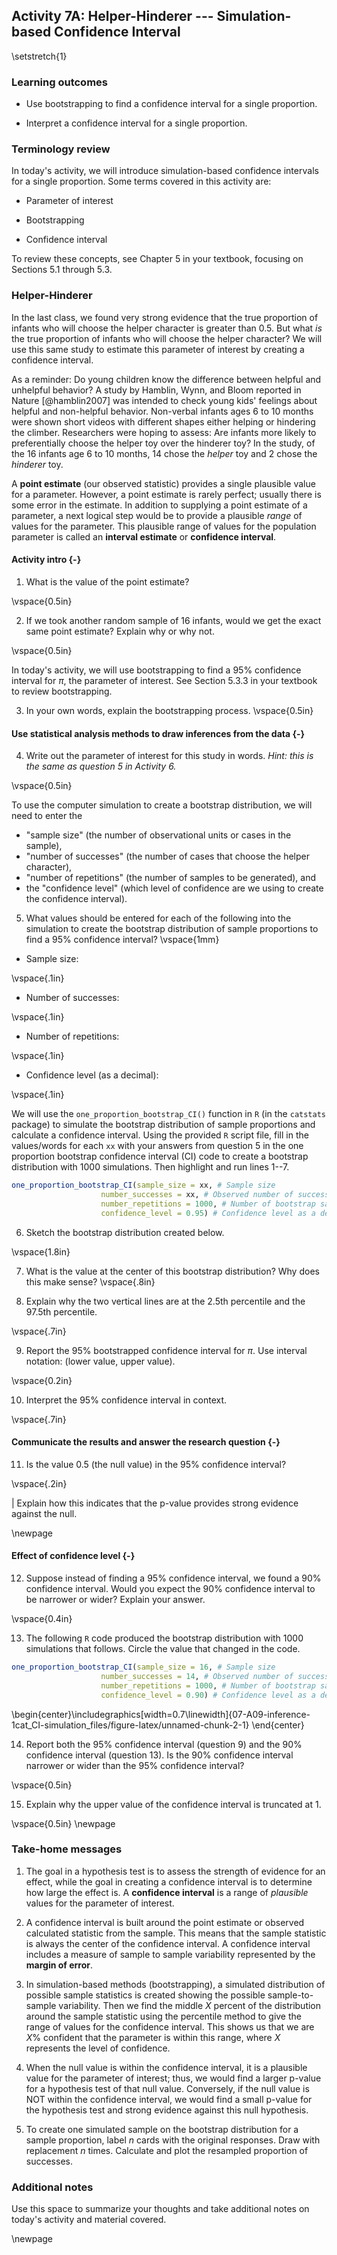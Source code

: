 ## Activity 7A:  Helper-Hinderer --- Simulation-based Confidence Interval

\setstretch{1}

### Learning outcomes

* Use bootstrapping to find a confidence interval for a single proportion.

* Interpret a confidence interval for a single proportion.

### Terminology review

In today's activity, we will introduce simulation-based confidence intervals for a single proportion. Some terms covered in this activity are:

* Parameter of interest

* Bootstrapping

* Confidence interval

To review these concepts, see Chapter 5 in your textbook, focusing on Sections 5.1 through 5.3.

### Helper-Hinderer

In the last class, we found very strong evidence that the true proportion of infants who will choose the helper character is greater than 0.5. But what *is* the true proportion of infants who will choose the helper character? We will use this same study to estimate this parameter of interest by creating a confidence interval. 

As a reminder: Do young children know the difference between helpful and unhelpful behavior? A study by Hamblin, Wynn, and Bloom reported in Nature [@hamblin2007] was intended to check young kids' feelings about helpful and non-helpful behavior. Non-verbal infants ages 6 to 10 months were shown short videos with different shapes either helping or hindering the climber. Researchers were hoping to assess: Are infants more likely to preferentially choose the helper toy over the hinderer toy? In the study, of the 16 infants age 6 to 10 months, 14 chose the *helper* toy and 2 chose the *hinderer* toy.

A **point estimate** (our observed statistic) provides a single plausible value for a parameter. However, a point estimate is rarely perfect; usually there is some error in the estimate. In addition to supplying a point estimate of a parameter, a next logical step would be to provide a plausible *range* of values for the parameter. This plausible range of values for the population parameter is called an **interval estimate** or **confidence interval**. 

#### Activity intro {-}

1.  What is the value of the point estimate?

\vspace{0.5in}

2.  If we took another random sample of 16 infants, would we get the exact same point estimate?  Explain why or why not.

\vspace{0.5in}

In today's activity, we will use bootstrapping to find a 95\% confidence interval for $\pi$, the parameter of interest.  See Section 5.3.3 in your textbook to review bootstrapping.

3.  In your own words, explain the bootstrapping process.
\vspace{0.5in}

#### Use statistical analysis methods to draw inferences from the data {-}

4.  Write out the parameter of interest for this study in words.  *Hint: this is the same as question 5 in Activity 6.*

\vspace{0.5in}

To use the computer simulation to create a bootstrap distribution, we will need to enter the 

* "sample size" (the number of observational units or cases in the sample),
* "number of successes" (the number of cases that choose the helper character), 
* "number of repetitions" (the number of samples to be generated), and 
* the "confidence level" (which level of confidence are we using to create the confidence interval).

5.  What values should be entered for each of the following into the simulation to create the bootstrap distribution of sample proportions to find a 95\% confidence interval?
\vspace{1mm}

* Sample size:

\vspace{.1in}
 
* Number of successes:
    
\vspace{.1in}
* Number of repetitions:
    
\vspace{.1in}
* Confidence level (as a decimal):
    
\vspace{.1in}

We will use the `one_proportion_bootstrap_CI()` function in `R` (in the `catstats` package) to simulate the bootstrap distribution of sample proportions and calculate a confidence interval. Using the provided `R` script file, fill in the values/words for each `xx` with your answers from question 5 in the one proportion bootstrap confidence interval (CI) code to create a bootstrap distribution with 1000 simulations. Then highlight and run lines 1--7.


```r
one_proportion_bootstrap_CI(sample_size = xx, # Sample size
                    number_successes = xx, # Observed number of successes
                    number_repetitions = 1000, # Number of bootstrap samples to use
                    confidence_level = 0.95) # Confidence level as a decimal
```
6.  Sketch the bootstrap distribution created below.

\vspace{1.8in}

7. What is the value at the center of this bootstrap distribution?  Why does this make sense?
\vspace{.8in}

8. Explain why the two vertical lines are at the 2.5th percentile and the 97.5th percentile.

\vspace{.7in}

9. Report the 95\% bootstrapped confidence interval for $\pi$.  Use interval notation: (lower value, upper value).

\vspace{0.2in}

10.  Interpret the 95\% confidence interval in context.

\vspace{.7in}

#### Communicate the results and answer the research question {-}

11.  Is the value 0.5 (the null value) in the 95\% confidence interval?  

\vspace{.2in}

|    Explain how this indicates that the p-value provides strong evidence against the null.

\newpage

#### Effect of confidence level {-}

12.  Suppose instead of finding a 95\% confidence interval, we found a 90\% confidence interval.  Would you expect the 90\% confidence interval to be narrower or wider?  Explain your answer.

\vspace{0.4in}

13.  The following `R` code produced the bootstrap distribution with 1000 simulations that follows.  Circle the value that changed in the code. 


```r
one_proportion_bootstrap_CI(sample_size = 16, # Sample size
                    number_successes = 14, # Observed number of successes
                    number_repetitions = 1000, # Number of bootstrap samples to use
                    confidence_level = 0.90) # Confidence level as a decimal
```



\begin{center}\includegraphics[width=0.7\linewidth]{07-A09-inference-1cat_CI-simulation_files/figure-latex/unnamed-chunk-2-1} \end{center}


14.  Report both the 95\% confidence interval (question 9) and the 90\% confidence interval (question 13).  Is the 90\% confidence interval narrower or wider than the 95\% confidence interval?

\vspace{0.5in}

15.  Explain why the upper value of the confidence interval is truncated at 1.

\vspace{0.5in}
\newpage

### Take-home messages

1.	The goal in a hypothesis test is to assess the strength of evidence for an effect, while the goal in creating a confidence interval is to determine how large the effect is.  A **confidence interval** is a range of *plausible* values for the parameter of interest.  

2. A confidence interval is built around the point estimate or observed calculated statistic from the sample.  This means that the sample statistic is always the center of the confidence interval. A confidence interval includes a measure of sample to sample variability represented by the **margin of error**.   

3. In simulation-based methods (bootstrapping), a simulated distribution of possible sample statistics is created showing the possible sample-to-sample variability.  Then we find the middle $X$ percent of the distribution around the sample statistic using the percentile method to give the range of values for the confidence interval.  This shows us that we are $X$% confident that the parameter is within this range, where $X$ represents the level of confidence.

4.  When the null value is within the confidence interval, it is a plausible value for the parameter of interest; thus, we would find a larger p-value for a hypothesis test of that null value.  Conversely, if the null value is NOT within the confidence interval, we would find a small p-value for the hypothesis test and strong evidence against this null hypothesis. 

6. To create one simulated sample on the bootstrap distribution for a sample proportion, label $n$ cards with the original responses.  Draw with replacement $n$ times.  Calculate and plot the resampled proportion of successes.

### Additional notes

Use this space to summarize your thoughts and take additional notes on today's activity and material covered.

\newpage

